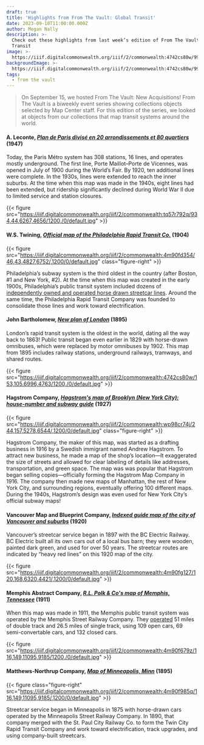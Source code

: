 ```yaml
---
draft: true
title: 'Highlights from From The Vault: Global Transit'
date: 2023-09-18T11:00:00.000Z
author: Megan Nally
description: >-
  Check out these highlights from last week’s edition of From The Vault: Global
  Transit
image: >-
  https://iiif.digitalcommonwealth.org/iiif/2/commonwealth:4742cs80w/995,658,5811,3996/1200,/0/default.jpg
backgroundImage: >-
  https://iiif.digitalcommonwealth.org/iiif/2/commonwealth:4742cs80w/995,658,5811,3996/1200,/0/default.jpg
tags:
  - from the vault
---
```


> On September 15, we hosted From The Vault: New Acquisitions! From The Vault is a biweekly event series showing collections objects selected by Map Center staff. For this edition of the series, we looked at objects from our collections that map transit systems around the world.

#### A. Leconte, *[Plan de Paris divisé en 20 arrondissements et 80 quartiers](https://collections.leventhalmap.org/search/commonwealth:mg74t285q)* (1947)

Today, the Paris Métro system has 308 stations, 16 lines, and operates mostly underground. The first line, Porte Maillot–Porte de Vicennes, was opened in July of 1900 during the World’s Fair. By 1920, ten additional lines were complete. In the 1930s, lines were extended to reach the inner suburbs.  At the time when this map was made in the 1940s, eight lines had been extended, but ridership significantly declined during World War II due to limited service and station closures.

{{< figure src="https://iiif.digitalcommonwealth.org/iiif/2/commonwealth:tq57r792q/934,44,6267,4656/1200,/0/default.jpg" >}}

#### W.S. Twining, *[Official map of the Philadelphia Rapid Transit Co.](https://collections.leventhalmap.org/search/commonwealth:4m90fd34v)* (1904)

{{< figure src="https://iiif.digitalcommonwealth.org/iiif/2/commonwealth:4m90fd354/46,43,4827,6752/,1200/0/default.jpg" class="figure-right" >}}

Philadelphia’s subway system is the third oldest in the country (after Boston, #1 and New York, #2). At the time when this map was created in the early 1900s, Philadelphia’s public transit system included dozens of [independently owned and operated horse drawn streetcar lines](http://www2.hsp.org/collections/manuscripts/c/Cox3158.html). Around the same time, the Philadelphia Rapid Transit Company was founded to consolidate those lines and work toward electrification.

#### John Bartholomew, *[New plan of London](https://collections.leventhalmap.org/search/commonwealth:9p292s17d)* (1895)

London’s rapid transit system is the oldest in the world, dating all the way back to 1863! Public transit began even earlier in 1829 with horse-drawn omnibuses, which were replaced by motor omnibuses by 1902. This map from 1895 includes railway stations, underground railways, tramways, and shared routes.

{{< figure src="https://iiif.digitalcommonwealth.org/iiif/2/commonwealth:4742cs80w/153,105,6996,4763/1200,/0/default.jpg" >}}

#### Hagstrom Company, *[Hagstrom's map of Brooklyn (New York City): house-number and subway guide](https://collections.leventhalmap.org/search/commonwealth:8s45tg67c)* (1927)

{{< figure src="https://iiif.digitalcommonwealth.org/iiif/2/commonwealth:wp98cr74j/244,157,5278,6544/,1200/0/default.jpg" class="figure-right" >}}

Hagstrom Company, the maker of this map, was started as a drafting business in 1916 by a Swedish immigrant named Andrew Hagstrom. To attract new business, he made a map of the shop’s location—It exaggerated the size of streets and allowed for clear labeling of details like addresses, transportation, and green space. The map was was popular that Hagstrom began selling copies—officially forming the Hagstrom Map Company in 1916. The company then made new maps of Manhattan, the rest of New York City, and surrounding regions, eventually offering 100 different maps. During the 1940s, Hagstrom’s design was even used for New York City’s official subway maps!

#### Vancouver Map and Blueprint Company, *[Indexed guide map of the city of Vancouver and suburbs](https://collections.leventhalmap.org/search/commonwealth:4m90fg11z)* (1920)

Vancouver’s streetcar service began in 1897 with the BC Electric Railway. BC Electric built all its own cars out of a local bus barn; they were wooden, painted dark green, and used for over 50 years. The streetcar routes are indicated by “heavy red lines” on this 1920 map of the city.

{{< figure src="https://iiif.digitalcommonwealth.org/iiif/2/commonwealth:4m90fg127/120,168,6320,4421/,1200/0/default.jpg" >}}

#### Memphis Abstract Company, *[R.L. Polk & Co's map of Memphis, Tennessee](https://collections.leventhalmap.org/search/commonwealth:4m90f678p)* (1911)

When this map was made in 1911, the Memphis public transit system was operated by the Memphis Street Railway Company. They [operated](https://condrenrails.com/MRP/Memphis-Street-Railway/Memphis-Street-Cars.htm) 51 miles of double track and 26.5 miles of single track, using 109 open cars, 69 semi-convertable cars, and 132 closed cars.

{{< figure src="https://iiif.digitalcommonwealth.org/iiif/2/commonwealth:4m90f679z/116,149,11095,9185/1200,/0/default.jpg" >}}

#### Matthews-Northrup Company, *[Map of Minneapolis, Minn](https://collections.leventhalmap.org/search/commonwealth:4m90f984f)* (1895)

{{< figure class="figure-right" src="https://iiif.digitalcommonwealth.org/iiif/2/commonwealth:4m90f985q/116,149,11095,9185/,1200/0/default.jpg" >}}

Streetcar service began in Minneapolis in 1875 with horse-drawn cars operated by the Minneapolis Street Railway Company. In 1890, that company merged with the St. Paul City Railway Co. to form the Twin City Rapid Transit Company and work toward electrification, track upgrades, and using company-built streetcars.
